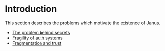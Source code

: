 # Introduction

This section describes the problems which motivate the existence of Janus.

- [The problem behind secrets](10_secrets.md)
- [Fragility of auth systems](20_fragility.md)
- [Fragmentation and trust](30_fragmentation.md)







